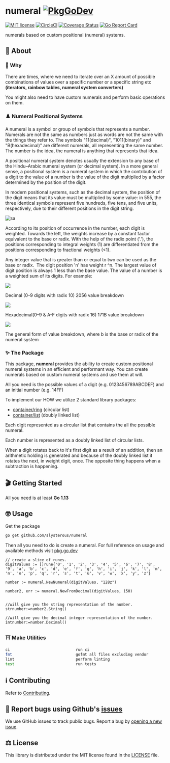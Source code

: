 # numeral [![PkgGoDev](https://pkg.go.dev/badge/github.com/slysterous/numeral)](https://pkg.go.dev/github.com/slysterous/numeral)
[![MIT license](https://img.shields.io/badge/License-MIT-blue.svg)](https://lbesson.mit-license.org/)
[![CircleCI](https://circleci.com/gh/slysterous/numeral.svg?style=shield)](https://circleci.com/gh/slysterous/numerals)
[![Coverage Status](https://coveralls.io/repos/github/slysterous/numeral/badge.svg?branch=main)](https://coveralls.io/github/slysterous/numeral?branch=main)
[![Go Report Card](https://goreportcard.com/badge/github.com/slysterous/numeral)](https://goreportcard.com/report/github.com/slysterous/numeral)

numerals based on custom positional (numeral) systems.

## 📝 About ##

### 🧠 Why
There are times, where we need to iterate over an X amount of possible combinations of values over a 
specific number or a specific string etc <strong> (iterators, rainbow tables, numeral system converters) </strong>

 You might also need to  have custom numerals and perform basic operations on them.

### ♟️ Numeral Positional Systems
A numeral is a symbol or group of symbols that represents a number. Numerals are not the same as numbers just as words are not the same with the things they refer to. The symbols "11(decimal)", "1011(binary)" and "B(hexadecimal)" are different numerals, all representing the same number. The number is the idea, the numeral is anything that represents that idea.

A positional numeral system denotes usually the extension to any base of the Hindu–Arabic numeral system (or decimal system). In a more general sense, a positional system is a numeral system in which the contribution of a digit to the value of a number is the value of the digit multiplied by a factor determined by the position of the digit.

In modern positional systems, such as the decimal system, the position of the digit means that its value must be multiplied by some value: in 555, the three identical symbols represent five hundreds, five tens, and five units, respectively, due to their different positions in the digit string.

![sa](https://cdn-images-1.medium.com/max/600/1*bXQb00XiL0am9VbiptYRDw.png)

According to its position of occurrence in the number, each digit is weighted. Towards the left, the weights increase by a constant factor equivalent to the base or radix. With the help of the radix point ('.'), the positions corresponding to integral weights (1) are differentiated from the positions corresponding to fractional weights (<1).

Any integer value that is greater than or equal to two can be used as the base or radix. 
The digit position 'n' has weight r ^n. The largest value of digit position is always 1 less than the base value. The value of a number is a weighted sum of its digits.
For example:

![](https://cdn-images-1.medium.com/max/800/1*vZtIwxYzosvixTJ2JRuIzQ.png)

Decimal (0–9 digits with radix 10) 2056 value breakdown

![](https://cdn-images-1.medium.com/max/800/1*UrBcqfbQth_slc3_VOATgg.png)

Hexadecimal(0–9 & A-F digits with radix 16) 171B value breakdown

![](https://cdn-images-1.medium.com/max/800/1*JrIpqe-RX5KgD-P6nQSyQw.png)

The general form of value breakdown, where b is the base or radix of the numeral system

### ✨ The Package
This package, <strong>numeral</strong> provides the ability to create custom positional numeral systems in an efficient and performant way.
You can create numerals based on custom numeral systems and use them at will. 

All you need is the possible values of a digit (e.g. 0123456789ABCDEF) and an initial number (e.g. 14FF)

To implement our HOW we utilize 2 standard library packages:
* [container/ring](https://golang.org/pkg/container/ring/) (circular list)
* [container/list](https://golang.org/pkg/container/list/) (doubly linked list)

Each digit represented as a circular list that contains the all the possible numeral.

Each number is represented as a doubly linked list of circular lists. 

When a digit rotates back to it's first digit as a result of an addition, then an arithmetic holding is generated
and because of the doubly linked list it rotates the next, in weight digit, once. The opposite thing happens when a subtraction is happening.

## 🎬 Getting Started ##
All you need is at least <strong>Go 1.13</strong>
## 🤓 Usage ##
Get the package
```bash
go get github.com/slysterous/numeral
```
Then all you need to do is create a numeral.
For full reference on usage and available methods visit [pkg.go.dev](https://pkg.go.dev/badge/github.com/slysterous/numeral)
```gotemplate
// create a slice of runes.
digitValues := []rune{'0', '1', '2', '3', '4', '5', '6', '7', '8', '9', 'a', 'b', 'c', 'd', 'e', 'f', 'g', 'h', 'i', 'j', 'k', 'l', 'm', 'n', 'o', 'p', 'q', 'r', 's', 't', 'u', 'v', 'w', 'x', 'y', 'z'}

number := numeral.NewNumeral(digitValues, "128z")

number2, err := numeral.NewFromDecimal(digitValues, 150)


//will give you the string representation of the number.
strnumber:=number2.String()

//will give you the decimal integer representation of the number.
intnumber:=number.Decimal()
```
### ⛩️ Make Utilities
```bash
ci                             run ci
fmt                            gofmt all files excluding vendor
lint                           perform linting
test                           run tests
```
## ℹ️ Contributing ##
Refer to [Contributing](https://github.com/slysterous/numeral/blob/main/CONTRIBUTING.md).
## 🐛 Report bugs using Github's [issues](https://github.com/slysterous/numeral/issues)
We use GitHub issues to track public bugs. Report a bug by [opening a new issue](https://github.com/slysterous/numeral/issues).
## ⚖️ License ##
This library is distributed under the MIT license found in the [LICENSE](./LICENSE)
file.
